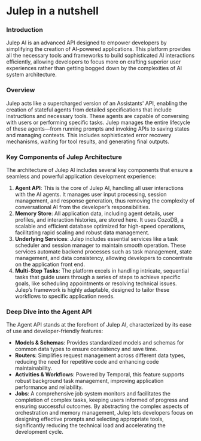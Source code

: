 # Julep in a nutshell

### Introduction

Julep AI is an advanced API designed to empower developers by simplifying the creation of AI-powered applications. This platform provides all the necessary tools and frameworks to build sophisticated AI interactions efficiently, allowing developers to focus more on crafting superior user experiences rather than getting bogged down by the complexities of AI system architecture.

### Overview

Julep acts like a supercharged version of an Assistants' API, enabling the creation of stateful agents from detailed specifications that include instructions and necessary tools. These agents are capable of conversing with users or performing specific tasks. Julep manages the entire lifecycle of these agents—from running prompts and invoking APIs to saving states and managing contexts. This includes sophisticated error recovery mechanisms, waiting for tool results, and generating final outputs.

### Key Components of Julep Architecture

The architecture of Julep AI includes several key components that ensure a seamless and powerful application development experience:

1. **Agent API**: This is the core of Julep AI, handling all user interactions with the AI agents. It manages user input processing, session management, and response generation, thus removing the complexity of conversational AI from the developer’s responsibilities.
2. **Memory Store**: All application data, including agent details, user profiles, and interaction histories, are stored here. It uses CozoDB, a scalable and efficient database optimized for high-speed operations, facilitating rapid scaling and robust data management.
3. **Underlying Services**: Julep includes essential services like a task scheduler and session manager to maintain smooth operation. These services automate backend processes such as task management, state management, and data consistency, allowing developers to concentrate on the application front end.
4. **Multi-Step Tasks**: The platform excels in handling intricate, sequential tasks that guide users through a series of steps to achieve specific goals, like scheduling appointments or resolving technical issues. Julep’s framework is highly adaptable, designed to tailor these workflows to specific application needs.

### Deep Dive into the Agent API

The Agent API stands at the forefront of Julep AI, characterized by its ease of use and developer-friendly features:

- **Models & Schemas**: Provides standardized models and schemas for common data types to ensure consistency and save time.
- **Routers**: Simplifies request management across different data types, reducing the need for repetitive code and enhancing code maintainability.
- **Activities & Workflows**: Powered by Temporal, this feature supports robust background task management, improving application performance and reliability.
- **Jobs**: A comprehensive job system monitors and facilitates the completion of complex tasks, keeping users informed of progress and ensuring successful outcomes.
By abstracting the complex aspects of orchestration and memory management, Julep lets developers focus on designing effective prompts and selecting appropriate tools, significantly reducing the technical load and accelerating the development cycle.
